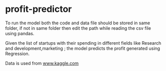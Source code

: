 # profit-predictor
To run the model both the code and data file should be stored in same folder, if not in same folder then edit the path while reading the csv file using pandas.

Given the list of startups with their spending in different fields like Research and development,marketing ; the model predicts the profit generated using Regression.

Data is used from www.kaggle.com
